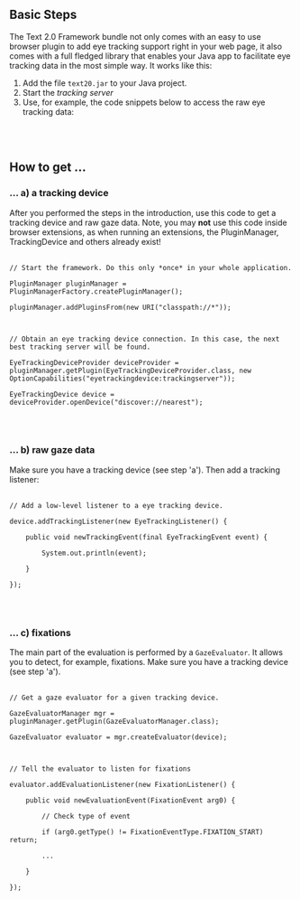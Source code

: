 ## Basic Steps ##

The Text 2.0 Framework bundle not only comes with an easy to use browser plugin to add eye tracking support right in your web page, it also comes with a full fledged library that enables your Java app to facilitate eye tracking data in the most simple way. It works like this:

  1. Add the file `text20.jar` to your Java project.
  1. Start the _tracking server_
  1. Use, for example, the code snippets below to access the raw eye tracking data:


<br><br>
<h2>How to get ...</h2>
<h3>... a) a tracking device</h3>

After you performed the steps in the introduction, use this code to get a tracking device and raw gaze data. Note, you may <b>not</b> use this code inside browser extensions, as when running an extensions, the PluginManager, TrackingDevice and others already exist!<br>
<br>
<pre><code>// Start the framework. Do this only *once* in your whole application. <br>
PluginManager pluginManager = PluginManagerFactory.createPluginManager();<br>
pluginManager.addPluginsFrom(new URI("classpath://*"));<br>
<br>
// Obtain an eye tracking device connection. In this case, the next best tracking server will be found. <br>
EyeTrackingDeviceProvider deviceProvider = pluginManager.getPlugin(EyeTrackingDeviceProvider.class, new OptionCapabilities("eyetrackingdevice:trackingserver"));<br>
EyeTrackingDevice device = deviceProvider.openDevice("discover://nearest");<br>
</code></pre>

<br>
<h3>... b) raw gaze data</h3>
Make sure you have a tracking device (see step 'a'). Then add a tracking listener:<br>
<br>
<pre><code>// Add a low-level listener to a eye tracking device. <br>
device.addTrackingListener(new EyeTrackingListener() {<br>
    public void newTrackingEvent(final EyeTrackingEvent event) {<br>
        System.out.println(event);<br>
    }<br>
});<br>
</code></pre>


<br>
<h3>... c) fixations</h3>

The main part of the evaluation is performed by a <code>GazeEvaluator</code>. It allows you to detect, for example, fixations. Make sure you have a tracking device (see step 'a').<br>
<br>
<pre><code>// Get a gaze evaluator for a given tracking device. <br>
GazeEvaluatorManager mgr = pluginManager.getPlugin(GazeEvaluatorManager.class);<br>
GazeEvaluator evaluator = mgr.createEvaluator(device);<br>
<br>
// Tell the evaluator to listen for fixations<br>
evaluator.addEvaluationListener(new FixationListener() {        <br>
    public void newEvaluationEvent(FixationEvent arg0) {<br>
        // Check type of event<br>
        if (arg0.getType() != FixationEventType.FIXATION_START) return;<br>
        ...<br>
    }<br>
});<br>
</code></pre>